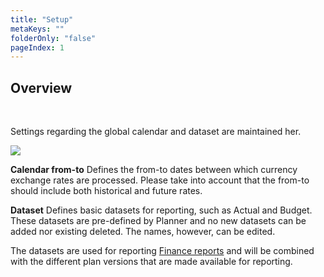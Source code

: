 ```yaml
---
title: "Setup"
metaKeys: ""
folderOnly: "false"
pageIndex: 1
---
```


## Overview

<br/>

Settings regarding the global calendar and dataset are maintained her.

![](https://profitbasedocs.blob.core.windows.net/plannerimages/setup2.JPG)

**Calendar from-to**
Defines the from-to dates between which currency exchange rates are processed. Please take into account that the from-to should include both historical and future rates.

**Dataset**
Defines basic datasets for reporting, such as Actual and Budget. These datasets are pre-defined by Planner and no new datasets can be added nor existing deleted. The names, however, can be edited.

The datasets are used for reporting [Finance reports](../../financial-planning/finance-reports.md) and will be combined with the different plan versions that are made available for reporting.
